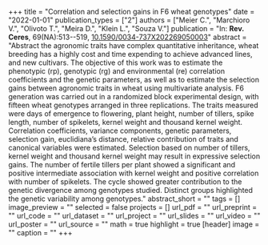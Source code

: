 +++
title = "Correlation and selection gains in F6 wheat genotypes"
date = "2022-01-01"
publication_types = ["2"]
authors = ["Meier C.", "Marchioro V.", "Olivoto T.", "Meira D.", "Klein L.", "Souza V."]
publication = "In: **Rev. Ceres**, 69(NA):513--519, [10.1590/0034-737X202269050003](10.1590/0034-737X202269050003)"
abstract = "Abstract the agronomic traits have complex quantitative inheritance, wheat breeding has a highly cost and time expending to achieve advanced lines, and new cultivars. The objective of this work was to estimate the phenotypic (rp), genotypic (rg) and environmental (re) correlation coefficients and the genetic parameters, as well as to estimate the selection gains between agronomic traits in wheat using multivariate analysis. F6 generation was carried out in a randomized block experimental design, with fifteen wheat genotypes arranged in three replications. The traits measured were days of emergence to flowering, plant height, number of tillers, spike length, number of spikelets, kernel weight and thousand kernel weight. Correlation coefficients, variance components, genetic parameters, selection gain, euclidiana’s distance, relative contribution of traits and canonical variables were estimated. Selection based on number of tillers, kernel weight and thousand kernel weight may result in expressive selection gains. The number of fertile tillers per plant showed a significant and positive intermediate association with kernel weight and positive correlation with number of spikelets. The cycle showed greater contribution to the genetic divergence among genotypes studied. Distinct groups highlighted the genetic variability among genotypes."
abstract_short = ""
tags = []
image_preview = ""
selected = false
projects = []
url_pdf = ""
url_preprint = ""
url_code = ""
url_dataset = ""
url_project = ""
url_slides = ""
url_video = ""
url_poster = ""
url_source = ""
math = true
highlight = true
[header]
image = ""
caption = ""
+++
